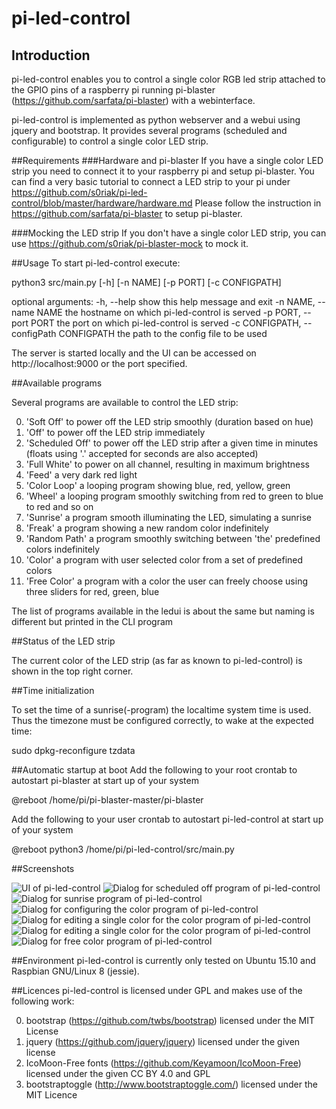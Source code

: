 # pi-led-control
## Introduction
pi-led-control enables you to control a single color RGB led strip attached to the GPIO pins of a raspberry pi running pi-blaster (https://github.com/sarfata/pi-blaster) with a webinterface.

pi-led-control is implemented as python webserver and a webui using jquery and bootstrap.
It provides several programs (scheduled and configurable) to control a single color LED strip.

##Requirements
###Hardware and pi-blaster
If you have a single color LED strip you need to connect it to your raspberry pi and setup pi-blaster.
You can find a very basic tutorial to connect a LED strip to your pi under https://github.com/s0riak/pi-led-control/blob/master/hardware/hardware.md
Please follow the instruction in https://github.com/sarfata/pi-blaster to setup pi-blaster.

###Mocking the LED strip
If you don't have a single color LED strip, you can use https://github.com/s0riak/pi-blaster-mock to mock it.

##Usage
To start pi-led-control execute:
   
   python3 src/main.py [-h] [-n NAME] [-p PORT] [-c CONFIGPATH]

optional arguments:
  -h, --help            show this help message and exit
  -n NAME, --name NAME  the hostname on which pi-led-control is served
  -p PORT, --port PORT  the port on which pi-led-control is served
  -c CONFIGPATH, --configPath CONFIGPATH
                        the path to the config file to be used
   
The server is started locally and the UI can be accessed on http://localhost:9000 or the port specified.


##Available programs

Several programs are available to control the LED strip:

0. 'Soft Off' to power off the LED strip smoothly (duration based on hue)
0. 'Off' to power off the LED strip immediately
0. 'Scheduled Off' to power off the LED strip after a given time in minutes (floats using '.' accepted for seconds are also accepted)
0. 'Full White' to power on all channel, resulting in maximum brightness
0. 'Feed' a very dark red light
0. 'Color Loop' a looping program showing blue, red, yellow, green
0. 'Wheel' a looping program smoothly switching from red to green to blue to red and so on
0. 'Sunrise' a program smooth illuminating the LED, simulating a sunrise
0. 'Freak' a program showing a new random color indefinitely
0. 'Random Path' a program smoothly switching between 'the' predefined colors indefinitely
0. 'Color' a program with user selected color from a set of predefined colors
0. 'Free Color' a program with a color the user can freely choose using three sliders for red, green, blue

The list of programs available in the ledui is about the same but naming is different but printed in the CLI program

##Status of the LED strip

The current color of the LED strip (as far as known to pi-led-control) is shown in the top right corner.

##Time initialization

To set the time of a sunrise(-program) the localtime system time is used.
Thus the timezone must be configured correctly, to wake at the expected time:
	
   sudo dpkg-reconfigure tzdata

##Automatic startup at boot
Add the following to your root crontab to autostart pi-blaster at start up of your system

   @reboot /home/pi/pi-blaster-master/pi-blaster

Add the following to your user crontab to autostart pi-led-control at start up of your system

   @reboot python3 /home/pi/pi-led-control/src/main.py

##Screenshots

![UI of pi-led-control](https://raw.githubusercontent.com/s0riak/pi-led-control/master/screenshots/pi-led-control-main.png)
![Dialog for scheduled off program of pi-led-control](https://raw.githubusercontent.com/s0riak/pi-led-control/master/screenshots/pi-led-control-off.png)
![Dialog for sunrise program of pi-led-control](https://raw.githubusercontent.com/s0riak/pi-led-control/master/screenshots/pi-led-control-sunrise.png)
![Dialog for configuring the color program of pi-led-control](https://raw.githubusercontent.com/s0riak/pi-led-control/master/screenshots/pi-led-control-color.png)
![Dialog for editing a single color for the color program of pi-led-control](https://raw.githubusercontent.com/s0riak/pi-led-control/master/screenshots/pi-led-control-color-edit.png)
![Dialog for editing a single color for the color program of pi-led-control](https://raw.githubusercontent.com/s0riak/pi-led-control/master/screenshots/pi-led-control-loop-configure.png)
![Dialog for free color program of pi-led-control](https://raw.githubusercontent.com/s0riak/pi-led-control/master/screenshots/pi-led-control-freecolor.png)

##Environment
pi-led-control is currently only tested on Ubuntu 15.10 and Raspbian GNU/Linux 8 (jessie).

##Licences
pi-led-control is licensed under GPL and makes use of the following work:

0. bootstrap (https://github.com/twbs/bootstrap) licensed under the MIT License
0. jquery (https://github.com/jquery/jquery) licensed under the given license
0. IcoMoon-Free fonts (https://github.com/Keyamoon/IcoMoon-Free) licensed under the given CC BY 4.0 and GPL
0. bootstraptoggle (http://www.bootstraptoggle.com/) licensed under the MIT Licence